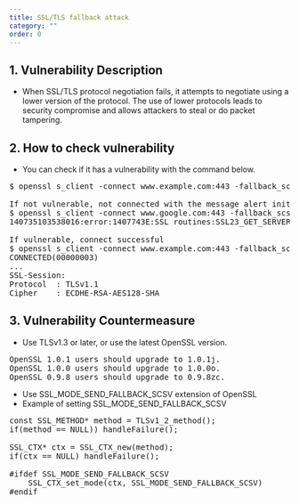 ```yaml
---
title: SSL/TLS fallback attack
category: ""
order: 0
---
```


## 1. Vulnerability Description
* When SSL/TLS protocol negotiation fails, it attempts to negotiate using a lower version of the protocol. 
The use of lower protocols leads to security compromise and allows attackers to steal or do packet tampering.

## 2. How to check vulnerability
* You can check if it has a vulnerability with the command below.
<pre>
$ openssl s_client -connect www.example.com:443 -fallback_scsv -no_tls1_2

If not vulnerable, not connected with the message alert initial fallback.
$ openssl s_client -connect www.google.com:443 -fallback_scsv -no_tls1_2
140735103538016:error:1407743E:SSL routines:SSL23_GET_SERVER_HELLO:tlsv1 alert inappropriate fallback:s23_clnt.c:770:

If vulnerable, connect successful
$ openssl s_client -connect www.example.com:443 -fallback_scsv -no_tls1_2
CONNECTED(00000003)
...
SSL-Session:
Protocol  : TLSv1.1
Cipher    : ECDHE-RSA-AES128-SHA 
</pre>

## 3. Vulnerability Countermeasure
* Use TLSv1.3 or later, or use the latest OpenSSL version.
<pre>
OpenSSL 1.0.1 users should upgrade to 1.0.1j.
OpenSSL 1.0.0 users should upgrade to 1.0.0o.
OpenSSL 0.9.8 users should upgrade to 0.9.8zc.
</pre>
* Use SSL_MODE_SEND_FALLBACK_SCSV extension of OpenSSL
* Example of setting SSL_MODE_SEND_FALLBACK_SCSV
<pre>
const SSL_METHOD* method = TLSv1_2_method();
if(method == NULL)) handleFailure();

SSL_CTX* ctx = SSL_CTX_new(method);
if(ctx == NULL) handleFailure();

#ifdef SSL_MODE_SEND_FALLBACK_SCSV
    SSL_CTX_set_mode(ctx, SSL_MODE_SEND_FALLBACK_SCSV)
#endif
</pre>
